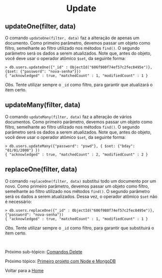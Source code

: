 
<h1 align="center" id="update">Update</h1>

<h2>updateOne(filter, data)</h2>

O comando `updateOne(filter, data)` faz a alteração de apenas um documento. Como primeiro parâmetro, devemos passar um objeto como filtro, semelhante ao filtro utilizado nos métodos `find()`. O segundo parâmetro será os dados a serem atualizados. Note que, antes do objeto, você deve usar o operador atômico `$set`, da seguinte forma:

```
> db.users.updateOne({"_id" : ObjectId("606f980f74ef57c2fec8495e")}, {$set: {"password": "nova-senha"}})
{ "acknowledged" : true, "matchedCount" : 1, "modifiedCount" : 1 }
```

*Obs.* Tente utilizar sempre o `_id` como filtro, para garantir que atualizará o item certo.

<h2>updateMany(filter, data)</h2>

O comando `updateMany(filter, data)` faz a alteração de vários documentos. Como primeiro parâmetro, devemos passar um objeto como filtro, semelhante ao filtro utilizado nos métodos `find()`. O segundo parâmetro será os dados a serem atualizados. Note que, antes do objeto, você deve usar o operador atômico `$set`, da seguinte forma:

```
> db.users.updateMany({"password": "pswd"}, { $set: {"bday": "01/01/2000"} })
{ "acknowledged" : true, "matchedCount" : 2, "modifiedCount" : 2 }
```

<h2>replaceOne(filter, data)</h2>

O comando `replaceOne(filter, data)` substitui todo um documento por um novo. Como primeiro parâmetro, devemos passar um objeto como filtro, semelhante ao filtro utilizado nos métodos `find()`. O segundo parâmetro será os dados a serem atualizados. Dessa vez, o operador atômico `$set` não é necessário:

```
> db.users.replaceOne({"_id" : ObjectId("606f980f74ef57c2fec8495e")}, {"password": "nova-senha"})
{ "acknowledged" : true, "matchedCount" : 1, "modifiedCount" : 1 }
```

*Obs.* Tente utilizar sempre o `_id` como filtro, para garantir que substituirá o item certo.

<br/>

Próximo sub-tópico: <a href="3-5-delete.md#delete">Comandos Delete</a>

Próximo tópico: <a href="4-primeiro-projeto.md#primeiro-projeto">Primeiro projeto com Node e MongoDB</a>

Voltar para a <a href="../README.md#readme">Home</a>
